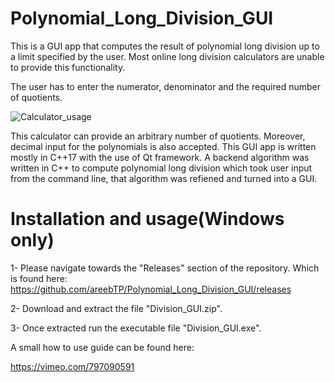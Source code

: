 # Polynomial_Long_Division_GUI
This is a GUI app that computes the result of polynomial long division up to a limit specified by the user. Most online long division calculators are unable to provide this functionality.

The user has to enter the numerator, denominator and the required number of quotients.

![Calculator_usage](https://user-images.githubusercontent.com/92602684/209638433-930a9261-1109-4113-aa55-a38f682b5be0.png)

This calculator can provide an arbitrary number of quotients. Moreover, decimal input for the polynomials is also accepted. This GUI app is written mostly in C++17 with the use of Qt framework. A backend algorithm was written in C++ to compute polynomial long division which took user input from the command line, that algorithm was refiened and turned into a GUI. 


# Installation and usage(Windows only)

1- Please navigate towards the "Releases" section of the repository. Which is found here:
https://github.com/areebTP/Polynomial_Long_Division_GUI/releases

2- Download and extract the file "Division_GUI.zip". 

3- Once extracted run the executable file "Division_GUI.exe".

A small how to use guide can be found here:

https://vimeo.com/797090591
